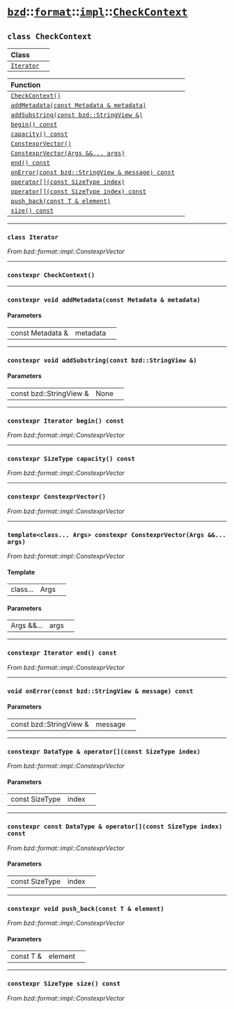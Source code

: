 # [`bzd`](../../../../index.md)::[`format`](../../../index.md)::[`impl`](../../index.md)::[`CheckContext`](../index.md)

## `class CheckContext`


|Class||
|:---|:---|
|[`Iterator`](./index.md)||

|Function||
|:---|:---|
|[`CheckContext()`](./index.md)||
|[`addMetadata(const Metadata & metadata)`](./index.md)||
|[`addSubstring(const bzd::StringView &)`](./index.md)||
|[`begin() const`](./index.md)||
|[`capacity() const`](./index.md)||
|[`ConstexprVector()`](./index.md)||
|[`ConstexprVector(Args &&... args)`](./index.md)||
|[`end() const`](./index.md)||
|[`onError(const bzd::StringView & message) const`](./index.md)||
|[`operator[](const SizeType index)`](./index.md)||
|[`operator[](const SizeType index) const`](./index.md)||
|[`push_back(const T & element)`](./index.md)||
|[`size() const`](./index.md)||
------
### `class Iterator`
*From bzd::format::impl::ConstexprVector*


------
### `constexpr CheckContext()`

------
### `constexpr void addMetadata(const Metadata & metadata)`

#### Parameters
||||
|---:|:---|:---|
|const Metadata &|metadata||
------
### `constexpr void addSubstring(const bzd::StringView &)`

#### Parameters
||||
|---:|:---|:---|
|const bzd::StringView &|None||
------
### `constexpr Iterator begin() const`
*From bzd::format::impl::ConstexprVector*


------
### `constexpr SizeType capacity() const`
*From bzd::format::impl::ConstexprVector*


------
### `constexpr ConstexprVector()`
*From bzd::format::impl::ConstexprVector*


------
### `template<class... Args> constexpr ConstexprVector(Args &&... args)`
*From bzd::format::impl::ConstexprVector*


#### Template
||||
|---:|:---|:---|
|class...|Args||
#### Parameters
||||
|---:|:---|:---|
|Args &&...|args||
------
### `constexpr Iterator end() const`
*From bzd::format::impl::ConstexprVector*


------
### `void onError(const bzd::StringView & message) const`

#### Parameters
||||
|---:|:---|:---|
|const bzd::StringView &|message||
------
### `constexpr DataType & operator[](const SizeType index)`
*From bzd::format::impl::ConstexprVector*


#### Parameters
||||
|---:|:---|:---|
|const SizeType|index||
------
### `constexpr const DataType & operator[](const SizeType index) const`
*From bzd::format::impl::ConstexprVector*


#### Parameters
||||
|---:|:---|:---|
|const SizeType|index||
------
### `constexpr void push_back(const T & element)`
*From bzd::format::impl::ConstexprVector*


#### Parameters
||||
|---:|:---|:---|
|const T &|element||
------
### `constexpr SizeType size() const`
*From bzd::format::impl::ConstexprVector*


